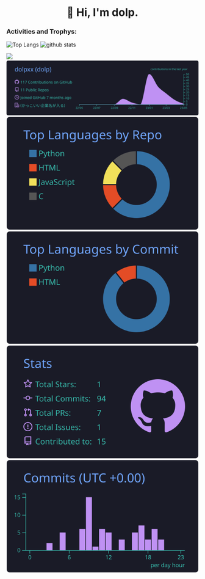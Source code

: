 <h1 align="center">👋 Hi, I'm dolp.</h1>

<p align="left">
 
</p>

<p align="left">
<h3 align="left">Activities and Trophys:</h3>
</p>

<p align="left">
    <img alt="Top Langs" height="150px"
        src="https://dolp-status.vercel.app/api?username=dolpxx&count_private=true&show_icons=true&show_icons=true&bg_color=90,000000,00FFFF&theme=tokyonight" />
    <img alt="github stats" height="150px"
        src="https://dolp-status.vercel.app/api?username=dolpxx&count_private=true&show_icons=true&show_icons=true&bg_color=90,000000,00FFFF&theme=tokyonight" />
</p>

![](https://github-profile-trophy.vercel.app/?username=dolpxx&theme=tokyonight&column=7)
![](https://raw.githubusercontent.com/dolpXX/dolpXX/main/profile-summary-card-output/tokyonight/0-profile-details.svg)
![](https://raw.githubusercontent.com/dolpXX/dolpXX/main/profile-summary-card-output/tokyonight/1-repos-per-language.svg)
![](https://raw.githubusercontent.com/dolpXX/dolpXX/main/profile-summary-card-output/tokyonight/2-most-commit-language.svg)
![](https://raw.githubusercontent.com/dolpXX/dolpXX/main/profile-summary-card-output/tokyonight/3-stats.svg)
![](https://raw.githubusercontent.com/dolpXX/dolpXX/main/profile-summary-card-output/tokyonight/4-productive-time.svg)
